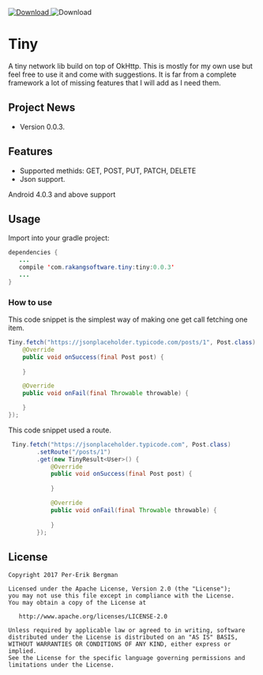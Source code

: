  [ ![Download](https://api.bintray.com/packages/pererikbergman/maven/tiny/images/download.svg) ](https://bintray.com/pererikbergman/maven/tiny/_latestVersion) ![Download](https://travis-ci.org/pererikbergman/android-tiny.svg?branch=master)

# Tiny
A tiny network lib build on top of OkHttp. This is mostly for my own use but feel free to use it and come with suggestions. It is far from a complete framework a lot of missing features that I will add as I need them. 

## Project News 
 * Version 0.0.3.

## Features
 * Supported methids: GET, POST, PUT, PATCH, DELETE
 * Json support.

Android 4.0.3 and above support

## Usage
Import into your gradle project:
 ``` java
dependencies {
    ...
    compile 'com.rakangsoftware.tiny:tiny:0.0.3'
    ...
}
```

### How to use
This code snippet is the simplest way of making one get call fetching one item.
``` java
Tiny.fetch("https://jsonplaceholder.typicode.com/posts/1", Post.class).get(new TinyResult<Post>() {
    @Override
    public void onSuccess(final Post post) {
                
    }

    @Override
    public void onFail(final Throwable throwable) {

    }
});
```

This code snippet used a route.
``` java
 Tiny.fetch("https://jsonplaceholder.typicode.com", Post.class)
        .setRoute("/posts/1")
        .get(new TinyResult<User>() {
            @Override
            public void onSuccess(final Post post) {
         
            }

            @Override
            public void onFail(final Throwable throwable) {
         
            }
        });
```
 

## License

    Copyright 2017 Per-Erik Bergman

    Licensed under the Apache License, Version 2.0 (the "License");
    you may not use this file except in compliance with the License.
    You may obtain a copy of the License at

       http://www.apache.org/licenses/LICENSE-2.0

    Unless required by applicable law or agreed to in writing, software
    distributed under the License is distributed on an "AS IS" BASIS,
    WITHOUT WARRANTIES OR CONDITIONS OF ANY KIND, either express or implied.
    See the License for the specific language governing permissions and
    limitations under the License.
